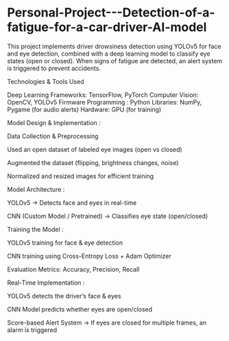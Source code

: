 # Personal-Project---Detection-of-a-fatigue-for-a-car-driver-AI-model

This project implements driver drowsiness detection using YOLOv5 for face and eye detection, combined with a deep learning model to classify eye states (open or closed). When signs of fatigue are detected, an alert system is triggered to prevent accidents.

Technologies & Tools Used

Deep Learning Frameworks: TensorFlow, PyTorch
Computer Vision: OpenCV, YOLOv5
Firmware Programming : Python
Libraries: NumPy, Pygame (for audio alerts)
Hardware: GPU (for training)

Model Design & Implementation : 

Data Collection & Preprocessing

Used an open dataset of labeled eye images (open vs closed)

Augmented the dataset (flipping, brightness changes, noise)

Normalized and resized images for efficient training


Model Architecture : 

YOLOv5 → Detects face and eyes in real-time

CNN (Custom Model / Pretrained) → Classifies eye state (open/closed)


Training the Model : 

 YOLOv5 training for face & eye detection
 
 CNN training using Cross-Entropy Loss + Adam Optimizer
 
 Evaluation Metrics: Accuracy, Precision, Recall
 

Real-Time Implementation : 


YOLOv5 detects the driver’s face & eyes

CNN Model predicts whether eyes are open/closed

Score-based Alert System → If eyes are closed for multiple frames, an alarm is triggered

